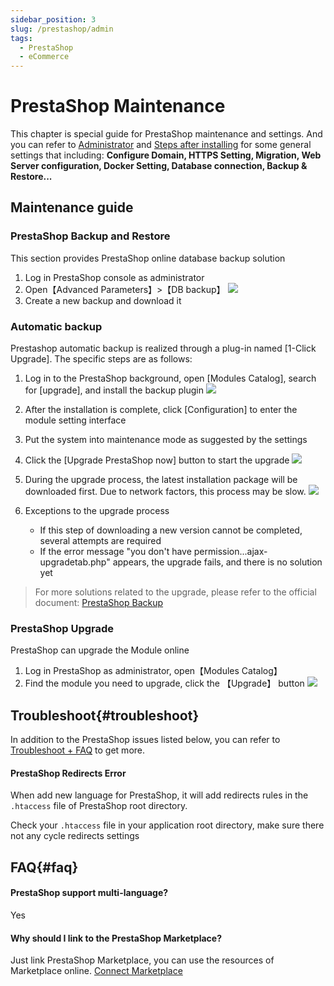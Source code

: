 ```yaml
---
sidebar_position: 3
slug: /prestashop/admin
tags:
  - PrestaShop
  - eCommerce
---
```


# PrestaShop Maintenance

This chapter is special guide for PrestaShop maintenance and settings. And you can refer to [Administrator](../administrator) and [Steps after installing](../install/setup) for some general settings that including: **Configure Domain, HTTPS Setting, Migration, Web Server configuration, Docker Setting, Database connection, Backup & Restore...**  

## Maintenance guide

### PrestaShop Backup and Restore

This section provides PrestaShop online database backup solution

1. Log in PrestaShop console as administrator
2. Open【Advanced Parameters】>【DB backup】
  ![](https://libs.websoft9.com/Websoft9/DocsPicture/zh/prestashop/prestashop-dbbackup-websoft9.png)
3. Create a new backup and download it

### Automatic backup

Prestashop automatic backup is realized through a plug-in named [1-Click Upgrade]. The specific steps are as follows:

1. Log in to the PrestaShop background, open [Modules Catalog], search for [upgrade], and install the backup plugin
   ![](https://libs.websoft9.com/Websoft9/DocsPicture/en/prestashop/prestashop-upgrade001-websoft9.png)

2. After the installation is complete, click [Configuration] to enter the module setting interface

3. Put the system into maintenance mode as suggested by the settings
   
4. Click the [Upgrade PrestaShop now] button to start the upgrade
   ![](https://libs.websoft9.com/Websoft9/DocsPicture/en/prestashop/prestashop-upgrade002-websoft9.png)

5. During the upgrade process, the latest installation package will be downloaded first. Due to network factors, this process may be slow.
   ![](https://libs.websoft9.com/Websoft9/DocsPicture/en/prestashop/prestashop-upgrade003-websoft9.png)

6. Exceptions to the upgrade process

   - If this step of downloading a new version cannot be completed, several attempts are required
   - If the error message "you don't have permission...ajax-upgradetab.php" appears, the upgrade fails, and there is no solution yet

> For more solutions related to the upgrade, please refer to the official document: [PrestaShop Backup](https://doc.prestashop.com/display/PS16/Manual+update)

### PrestaShop Upgrade

PrestaShop can upgrade the Module online

1. Log in PrestaShop as administrator, open【Modules Catalog】
2. Find the module you need to upgrade, click the 【Upgrade】 button
   ![](https://libs.websoft9.com/Websoft9/DocsPicture/zh/prestashop/prestashop-upgrademodules-websoft9.png)


## Troubleshoot{#troubleshoot}

In addition to the PrestaShop issues listed below, you can refer to [Troubleshoot + FAQ](../troubleshoot) to get more.

#### PrestaShop Redirects Error

When add new language for PrestaShop, it will add redirects rules in the `.htaccess` file of PrestaShop root directory.

Check your `.htaccess` file in your application root directory, make sure there not any cycle redirects settings  

## FAQ{#faq}

#### PrestaShop support multi-language?

Yes

#### Why should I link to the PrestaShop Marketplace?

Just link PrestaShop Marketplace, you can use the resources of Marketplace online. [Connect Marketplace](../prestashop#connect-prestashop-marketplace)
